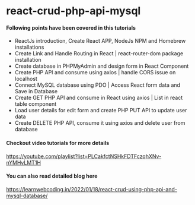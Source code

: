 # react-crud-php-api-mysql

#### Following points have been covered in this tutorials
- ReactJs introduction, Create React APP, NodeJs NPM and Homebrew installations
- Create Link and Handle Routing in React | react-router-dom package installation
- Create database in PHPMyAdmin and design form in React Component
- Create PHP API and consume using axios | handle CORS issue on localhost
- Connect MySQL database using PDO | Access React form data and Save in Database
- Create GET PHP API and consume in React using axios | List in react table component
- Load user details for edit form and create PHP PUT API to update user data
- Create DELETE PHP API, consume it using axios and delete user from database

#### Checkout video tutorials for more details
https://youtube.com/playlist?list=PLCakfctNSHkFDTFczqhXNv-nYMHvLMT1H

#### You can also read detailed blog here
https://learnwebcoding.in/2022/01/18/react-crud-using-php-api-and-mysql-database/
